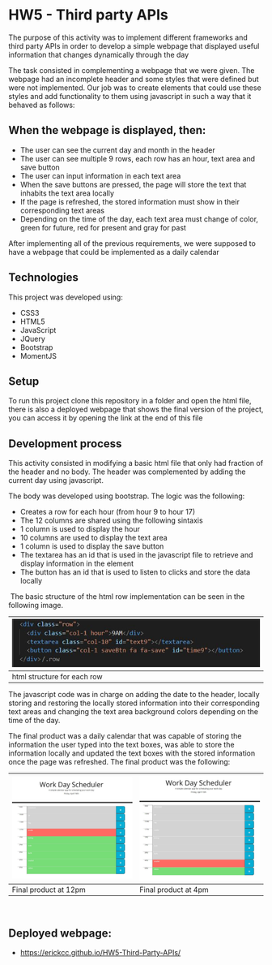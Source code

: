 # HW5 - Third party APIs

The purpose of this activity was to implement different frameworks and third party APIs in order to develop a simple webpage that displayed useful information that changes dynamically through the day

The task consisted in complementing a webpage that we were given. The webpage had an incomplete header and some styles that were defined but were not implemented. Our job was to create elements that could use these styles and add functionality to them using javascript in such a way that it behaved as follows:

## When the webpage is displayed, then:
* The user can see the current day and month in the header
* The user can see multiple 9 rows, each row has an hour, text area and save button
* The user can input information in each text area
* When the save buttons are pressed, the page will store the text that inhabits the text area locally
* If the page is refreshed, the stored information must show in their corresponding text areas
* Depending on the time of the day, each text area must change of color, green for future, red for present and gray for past

After implementing all of the previous requirements, we were supposed to have a webpage that could be implemented as a daily calendar

## Technologies

This project was developed using:
* CSS3
* HTML5
* JavaScript
* JQuery
* Bootstrap
* MomentJS

## Setup

To run this project clone this repository in a folder and open the html file, there is also a deployed webpage that shows the final version of the project, you can access it by opening the link at the end of this file

## Development process

This activity consisted in modifying a basic html file that only had fraction of the header and no body. The header was complemented by adding the current day using javascript. 

The body was developed using bootstrap. The logic was the following:
* Creates a row for each hour (from hour 9 to hour 17)
* The 12 columns are shared using the following sintaxis
* 1 column is used to display the hour
* 10 columns are used to display the text area
* 1 column is used to display the save button
* The textarea has an id that is used in the javascript file to retrieve and display information in the element
* The button has an id that is used to listen to clicks and store the data locally

&nbsp;The basic structure of the html row implementation can be seen in the following image.

|![html structure for each row](assets/images/sample-code-row.JPG)   | 
| ------------- |
| html structure for each row |


The javascript code was in charge on adding the date to the header, locally storing and restoring the locally stored information into their corresponding text areas and changing the text area background colors depending on the time of the day.

The final product was a daily calendar that was capable of storing the information the user typed into the text boxes, was able to store the information locally and updated the text boxes with the stored information once the page was refreshed. The final product was the following:

|![final product 12pm](assets/images/sample-code-final-12.JPG) | ![final product 4pm](assets/images/sample-code-final-16.JPG)   | 
| ------------- | ------------- |
| Final product at 12pm | Final product at 4pm |

&nbsp;

## Deployed webpage:
* https://erickcc.github.io/HW5-Third-Party-APIs/
